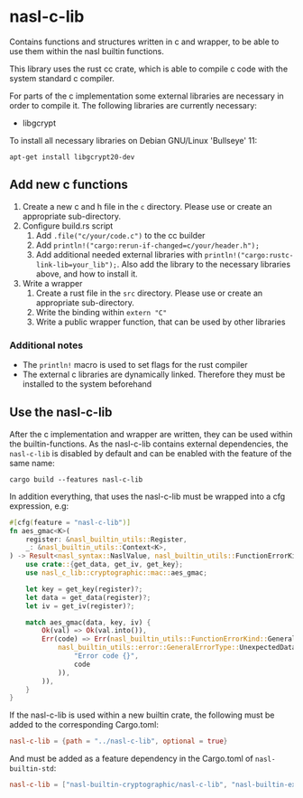 # nasl-c-lib

Contains functions and structures written in c and wrapper, to be able to use them within the nasl builtin functions.

This library uses the rust cc crate, which is able to compile c code with the system standard c compiler.

For parts of the c implementation some external libraries are necessary in order to compile it. The following libraries are currently necessary:
- libgcrypt


To install all necessary libraries on Debian GNU/Linux 'Bullseye' 11:
```
apt-get install libgcrypt20-dev
```

## Add new c functions

1. Create a new c and h file in the `c` directory. Please use or create an appropriate sub-directory.
2. Configure build.rs script
   1. Add `.file("c/your/code.c")` to the cc builder
   2. Add `println!("cargo:rerun-if-changed=c/your/header.h");`
   3. Add additional needed external libraries with `println!("cargo:rustc-link-lib=your_lib");`. Also add the library to the necessary libraries above, and how to install it.
3. Write a wrapper
   1. Create a rust file in the `src` directory. Please use or create an appropriate sub-directory.
   2. Write the binding within `extern "C"`
   3. Write a public wrapper function, that can be used by other libraries

### Additional notes

- The `println!` macro is used to set flags for the rust compiler
- The external c libraries are dynamically linked. Therefore they must be installed to the system beforehand

## Use the nasl-c-lib

After the c implementation and wrapper are written, they can be used within the builtin-functions.
As the nasl-c-lib contains external dependencies, the `nasl-c-lib` is disabled by default and can be enabled with the feature of the same name:
```
cargo build --features nasl-c-lib
```

In addition everything, that uses the nasl-c-lib must be wrapped into a cfg expression, e.g:
```rust
#[cfg(feature = "nasl-c-lib")]
fn aes_gmac<K>(
    register: &nasl_builtin_utils::Register,
    _: &nasl_builtin_utils::Context<K>,
) -> Result<nasl_syntax::NaslValue, nasl_builtin_utils::FunctionErrorKind> {
    use crate::{get_data, get_iv, get_key};
    use nasl_c_lib::cryptographic::mac::aes_gmac;

    let key = get_key(register)?;
    let data = get_data(register)?;
    let iv = get_iv(register)?;

    match aes_gmac(data, key, iv) {
        Ok(val) => Ok(val.into()),
        Err(code) => Err(nasl_builtin_utils::FunctionErrorKind::GeneralError(
            nasl_builtin_utils::error::GeneralErrorType::UnexpectedData(format!(
                "Error code {}",
                code
            )),
        )),
    }
}
```

If the nasl-c-lib is used within a new builtin crate, the following must be added to the corresponding Cargo.toml:
```toml
nasl-c-lib = {path = "../nasl-c-lib", optional = true}
```
And must be added as a feature dependency in the Cargo.toml of `nasl-builtin-std`:
```toml
nasl-c-lib = ["nasl-builtin-cryptographic/nasl-c-lib", "nasl-builtin-example/nasl-c-lib"]
```